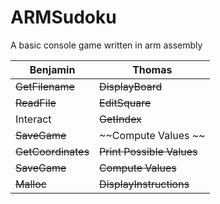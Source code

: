 # ARMSudoku
A basic console game written in arm assembly


Benjamin | Thomas
---------|----------
~~GetFilename~~ | ~~DisplayBoard~~
~~ReadFile~~ | ~~EditSquare~~
Interact | ~~GetIndex~~
~~SaveGame~~ | ~~Compute Values ~~
~~GetCoordinates~~ | ~~Print Possible Values~~
~~SaveGame~~ | ~~Compute Values~~
~~Malloc~~ | ~~DisplayInstructions~~
